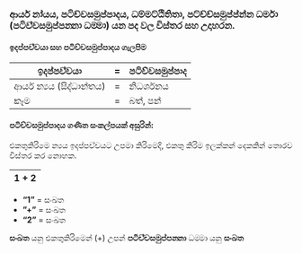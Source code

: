 ### ආර්ය නා‍්‍යය, පටිච්චසමුප්පාදය, ධම්මට්ඨිතිතා,  පට්ච්ච්සමුප්ප්න්න ධර්මා (පටිච‍්චසමුප‍්පන‍්නා ධම‍්මා) යන පද වල විස්තර සහ උදාහරන.

#### ඉදප‍්පච‍්චයා සහ පටිච්චසමුප්පාදය ගැලපිම
| **ඉදප‍්පච‍්චයා**      | **=** | **පටිච්චසමුප්පාද** |
|------------------|-------|---------------|
| ආර්ය න්‍යය (සිද්ධාන්තය) | =     | නිධර්ශනය        |
| කෑම               | =     | බත්, පන්        |

#### පටිච්චසමුප්පාදය ගණිත සංකල්පයක් අසුරින්:
එකතුකිරිමෙ න්‍යය ඉදප‍්පච‍්චයට උපමා කිරිමෙදි, එකතු කිරිම ඉලක්කන් දෙකකින් තොරව විස්තර කර නොහක.

| 1 + 2 |
|-------|
 
* **“1”** = සංඛත
* **”+”** = සංඛත
* **“2”** = සංඛත

**සංඛත** යනු එකතුකිරිමෙන් (+) උපන්
**පටිච‍්චසමුප‍්පන‍්නා** ධම‍්මා යනු **සංඛත**